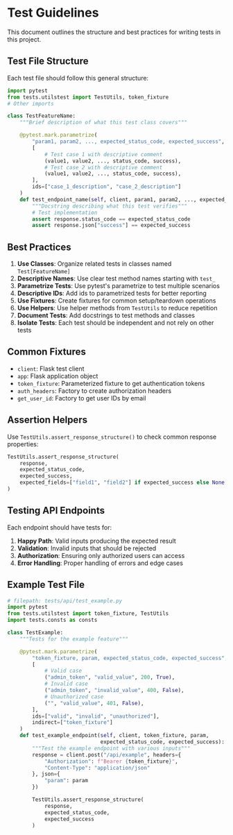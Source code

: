 # Test Guidelines

This document outlines the structure and best practices for writing tests in this project.

## Test File Structure

Each test file should follow this general structure:

```python
import pytest
from tests.utilstest import TestUtils, token_fixture
# Other imports

class TestFeatureName:
    """Brief description of what this test class covers"""

    @pytest.mark.parametrize(
        "param1, param2, ..., expected_status_code, expected_success",
        [
            # Test case 1 with descriptive comment
            (value1, value2, ..., status_code, success),
            # Test case 2 with descriptive comment
            (value1, value2, ..., status_code, success),
        ],
        ids=["case_1_description", "case_2_description"]
    )
    def test_endpoint_name(self, client, param1, param2, ..., expected_status_code, expected_success):
        """Docstring describing what this test verifies"""
        # Test implementation
        assert response.status_code == expected_status_code
        assert response.json["success"] == expected_success
```

## Best Practices

1. **Use Classes**: Organize related tests in classes named `Test[FeatureName]`
2. **Descriptive Names**: Use clear test method names starting with `test_`
3. **Parametrize Tests**: Use pytest's parametrize to test multiple scenarios
4. **Descriptive IDs**: Add ids to parametrized tests for better reporting
5. **Use Fixtures**: Create fixtures for common setup/teardown operations
6. **Use Helpers**: Use helper methods from `TestUtils` to reduce repetition
7. **Document Tests**: Add docstrings to test methods and classes
8. **Isolate Tests**: Each test should be independent and not rely on other tests

## Common Fixtures

- `client`: Flask test client
- `app`: Flask application object
- `token_fixture`: Parameterized fixture to get authentication tokens
- `auth_headers`: Factory to create authorization headers
- `get_user_id`: Factory to get user IDs by email

## Assertion Helpers

Use `TestUtils.assert_response_structure()` to check common response properties:

```python
TestUtils.assert_response_structure(
    response,
    expected_status_code,
    expected_success,
    expected_fields=["field1", "field2"] if expected_success else None
)
```

## Testing API Endpoints

Each endpoint should have tests for:

1. **Happy Path**: Valid inputs producing the expected result
2. **Validation**: Invalid inputs that should be rejected
3. **Authorization**: Ensuring only authorized users can access
4. **Error Handling**: Proper handling of errors and edge cases

## Example Test File

```python
# filepath: tests/api/test_example.py
import pytest
from tests.utilstest import token_fixture, TestUtils
import tests.consts as consts

class TestExample:
    """Tests for the example feature"""

    @pytest.mark.parametrize(
        "token_fixture, param, expected_status_code, expected_success",
        [
            # Valid case
            ("admin_token", "valid_value", 200, True),
            # Invalid case
            ("admin_token", "invalid_value", 400, False),
            # Unauthorized case
            ("", "valid_value", 401, False),
        ],
        ids=["valid", "invalid", "unauthorized"],
        indirect=["token_fixture"]
    )
    def test_example_endpoint(self, client, token_fixture, param,
                              expected_status_code, expected_success):
        """Test the example endpoint with various inputs"""
        response = client.post("/api/example", headers={
            "Authorization": f"Bearer {token_fixture}",
            "Content-Type": "application/json"
        }, json={
            "param": param
        })

        TestUtils.assert_response_structure(
            response,
            expected_status_code,
            expected_success
        )
```
